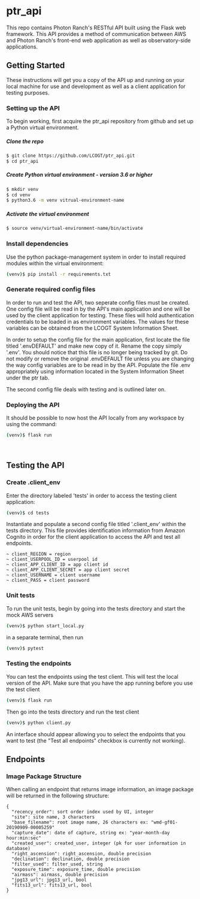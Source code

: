# ptr_api

This repo contains Photon Ranch's RESTful API built using the Flask web framework. This API provides a method of communication between AWS and Photon Ranch's front-end web application as well as observatory-side applications.

## Getting Started

These instructions will get you a copy of the API up and running on your local machine for use and development as well as a client application for testing purposes.

### Setting up the API
To begin working, first acquire the ptr_api repository from github and set up a Python virtual environment.

##### Clone the repo
```bash
$ git clone https://github.com/LCOGT/ptr_api.git
$ cd ptr_api
```

##### Create Python virtual environment - version 3.6 or higher
```bash
$ mkdir venv
$ cd venv
$ python3.6 -m venv vitrual-environment-name
```

##### Activate the virtual environment
```bash
$ source venv/virtual-environment-name/bin/activate
```

### Install dependencies
Use the python package-management system in order to install required modules within the virtual environment:
```bash
(venv)$ pip install -r requirements.txt   
```

### Generate required config files
In order to run and test the API, two seperate config files must be created. One config file will be read in by the API's main application and one will be used by the client application for testing. These files will hold authentication credentials to be loaded in as environment variables. The values for these variables can be obtained from the LCOGT System Information Sheet.

In order to setup the config file for the main application, first locate the file titled '.envDEFAULT' and make new copy of it. Rename the copy simply '.env'. You should notice that this file is no longer being tracked by git. Do not modify or remove the original .envDEFAULT file unless you are changing the way config variables are to be read in by the API. Populate the file .env appropriately using information located in the System Information Sheet under the ptr tab.

The second config file deals with testing and is outlined later on.


### Deploying the API
It should be possible to now host the API locally from any workspace by using the command:
```bash
(venv)$ flask run
```
<br/>


## Testing the API

### Create .client_env
Enter the directory labeled 'tests' in order to access the testing client application:
```bash
(venv)$ cd tests
```

Instantiate and populate a second config file titled '.client_env' within the tests directory. This file provides identification information from Amazon Cognito in order for the client application to access the API and test all endpoints.
```
~ client_REGION = region
~ client_USERPOOL_ID = userpool id
~ client_APP_CLIENT_ID = app client id
~ client_APP_CLIENT_SECRET = app client secret
~ client_USERNAME = client username
~ client_PASS = client password
```

### Unit tests
To run the unit tests, begin by going into the tests directory and start the mock AWS servers
```bash
(venv)$ python start_local.py
```

in a separate terminal, then run
```bash
(venv)$ pytest
```  

### Testing the endpoints
You can test the endpoints using the test client. This will test the local version of the API.
Make sure that you have the app running before you use the test client
```bash
(venv)$ flask run
```
Then go into the tests directory and run the test client
```bash
(venv)$ python client.py
```
An interface should appear allowing you to select the endpoints that you want to test (the "Test all endpoints" checkbox is currently not working).

## Endpoints

### Image Package Structure
When calling an endpoint that returns image information, an image package will be returned in the following structure:
```
{
  "recency_order": sort order index used by UI, integer
  "site": site name, 3 characters
  "base_filename": root image name, 26 characters ex: "wmd-gf01-20190909-00005259"
  "capture_date": date of capture, string ex: "year-month-day hour:min:sec"
  "created_user": created_user, integer (pk for user information in database)
  "right_ascension": right_ascension, double precision
  "declination": declination, double precision
  "filter_used": filter_used, string
  "exposure_time": exposure_time, double precision
  "airmass": airmass, double precision
  "jpg13_url": jpg13_url, bool
  "fits13_url": fits13_url, bool
}
```
